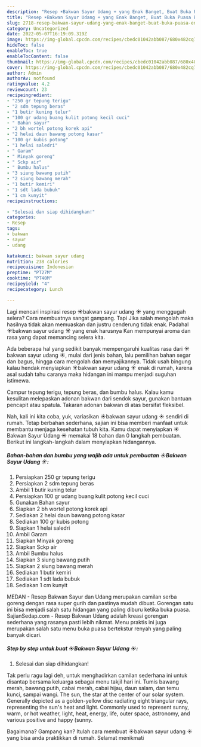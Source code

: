 ```yaml
---
description: "Resep ☀️Bakwan Sayur Udang ☀️ yang Enak Banget, Buat Buka Puasa Enak"
title: "Resep ☀️Bakwan Sayur Udang ☀️ yang Enak Banget, Buat Buka Puasa Enak"
slug: 2718-resep-bakwan-sayur-udang-yang-enak-banget-buat-buka-puasa-enak
category: Uncategorized
date: 2022-05-07T16:19:09.319Z
image: https://img-global.cpcdn.com/recipes/cbedc01042abb087/680x482cq70/bakwan-sayur-udang-foto-resep-utama.jpg
hideToc: false
enableToc: true
enableTocContent: false
thumbnail: https://img-global.cpcdn.com/recipes/cbedc01042abb087/680x482cq70/bakwan-sayur-udang-foto-resep-utama.jpg
cover: https://img-global.cpcdn.com/recipes/cbedc01042abb087/680x482cq70/bakwan-sayur-udang-foto-resep-utama.jpg
author: Admin
authorAv: notfound
ratingvalue: 4.2
reviewcount: 23
recipeingredient:
- "250 gr tepung terigu"
- "2 sdm tepung beras"
- "1 butir kuning telur"
- "100 gr udang buang kulit potong kecil cuci"
- " Bahan sayur"
- "2 bh wortel potong korek api"
- "2 helai daun bawang potong kasar"
- "100 gr kubis potong"
- "1 helai saledri"
- " Garam"
- " Minyak goreng"
- " Sckp air"
- " Bumbu halus"
- "3 siung bawang putih"
- "2 siung bawang merah"
- "1 butir kemiri"
- "1 sdt lada bubuk"
- "1 cm kunyit"
recipeinstructions:

- "Selesai dan siap dihidangkan!"
categories:
- Resep
tags:
- bakwan
- sayur
- udang

katakunci: bakwan sayur udang 
nutrition: 238 calories
recipecuisine: Indonesian
preptime: "PT27M"
cooktime: "PT40M"
recipeyield: "4"
recipecategory: Lunch

---
```



Lagi mencari inspirasi resep ☀️bakwan sayur udang ☀️ yang menggugah selera? Cara membuatnya sangat gampang. Tapi Jika salah mengolah maka hasilnya tidak akan memuaskan dan justru cenderung tidak enak. Padahal ☀️bakwan sayur udang ☀️ yang enak harusnya Kan mempunyai aroma dan rasa yang dapat memancing selera kita.


Ada beberapa hal yang sedikit banyak mempengaruhi kualitas rasa dari ☀️bakwan sayur udang ☀️, mulai dari jenis bahan, lalu pemilihan bahan segar dan bagus, hingga cara mengolah dan menyajikannya. Tidak usah bingung kalau hendak menyiapkan ☀️bakwan sayur udang ☀️ enak di rumah, karena asal sudah tahu caranya maka hidangan ini mampu menjadi suguhan istimewa.

Campur tepung terigu, tepung beras, dan bumbu halus. Kalau kamu kesulitan melepaskan adonan bakwan dari sendok sayur, gunakan bantuan pencapit atau spatula. Takaran adonan bakwan di atas bersifat fleksibel.


Nah, kali ini kita coba, yuk, variasikan ☀️bakwan sayur udang ☀️ sendiri di rumah. Tetap berbahan sederhana, sajian ini bisa memberi manfaat untuk membantu menjaga kesehatan tubuh kita. Kamu dapat menyiapkan ☀️Bakwan Sayur Udang ☀️ memakai 18 bahan dan 0 langkah pembuatan. Berikut ini langkah-langkah dalam menyiapkan hidangannya.

<!--inarticleads1-->

##### Bahan-bahan dan bumbu yang wajib ada untuk pembuatan ☀️Bakwan Sayur Udang ☀️:

1. Persiapkan 250 gr tepung terigu
1. Persiapkan 2 sdm tepung beras
1. Ambil 1 butir kuning telur
1. Persiapkan 100 gr udang buang kulit potong kecil cuci
1. Gunakan  Bahan sayur
1. Siapkan 2 bh wortel potong korek api
1. Sediakan 2 helai daun bawang potong kasar
1. Sediakan 100 gr kubis potong
1. Siapkan 1 helai saledri
1. Ambil  Garam
1. Siapkan  Minyak goreng
1. Siapkan  Sckp air
1. Ambil  Bumbu halus
1. Siapkan 3 siung bawang putih
1. Siapkan 2 siung bawang merah
1. Sediakan 1 butir kemiri
1. Sediakan 1 sdt lada bubuk
1. Sediakan 1 cm kunyit


MEDAN - Resep Bakwan Sayur dan Udang merupakan camilan serba goreng dengan rasa super gurih dan pastinya mudah dibuat. Gorengan satu ini bisa menjadi salah satu hidangan yang paling diburu ketika buka puasa. SajianSedap.com - Resep Bakwan Udang adalah kreasi gorengan sederhana yang rasanya pasti lebih nikmat. Menu praktis ini juga merupakan salah satu menu buka puasa bertekstur renyah yang paling banyak dicari. 

<!--inarticleads2-->

##### Step by step untuk buat ☀️Bakwan Sayur Udang ☀️:


1. Selesai dan siap dihidangkan!

Tak perlu ragu lagi deh, untuk menghadirkan camilan sederhana ini untuk disantap bersama keluarga sebagai menu takjil hari ini. Tumis bawang merah, bawang putih, cabai merah, cabai hijau, daun salam, dan temu kunci, sampai wangi. The sun, the star at the center of our solar system. Generally depicted as a golden-yellow disc radiating eight triangular rays, representing the sun&#39;s heat and light. Commonly used to represent sunny, warm, or hot weather, light, heat, energy, life, outer space, astronomy, and various positive and happy (sunny. 

Bagaimana? Gampang kan? Itulah cara membuat ☀️bakwan sayur udang ☀️ yang bisa anda praktikkan di rumah. Selamat menikmati
